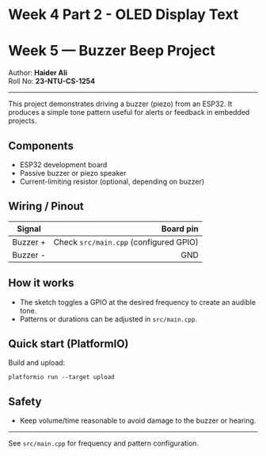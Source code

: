 # Week 4 Part 2 - OLED Display Text
# Week 5 — Buzzer Beep Project

Author: **Haider Ali**  
Roll No: **23-NTU-CS-1254**

---

This project demonstrates driving a buzzer (piezo) from an ESP32. It produces a simple tone pattern useful for alerts or feedback in embedded projects.

## Components
- ESP32 development board
- Passive buzzer or piezo speaker
- Current-limiting resistor (optional, depending on buzzer)

## Wiring / Pinout
| Signal | Board pin |
|---|---:|
| Buzzer + | Check `src/main.cpp` (configured GPIO) |
| Buzzer - | GND |

## How it works
- The sketch toggles a GPIO at the desired frequency to create an audible tone.
- Patterns or durations can be adjusted in `src/main.cpp`.

## Quick start (PlatformIO)
Build and upload:

```
platformio run --target upload
```

## Safety
- Keep volume/time reasonable to avoid damage to the buzzer or hearing.

---

See `src/main.cpp` for frequency and pattern configuration.
